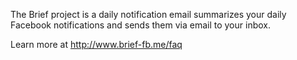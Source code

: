 The Brief project is a daily notification email summarizes your daily Facebook notifications and sends them via email to your inbox.

Learn more at http://www.brief-fb.me/faq
